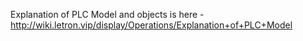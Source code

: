 Explanation of PLC Model and objects is here - http://wiki.letron.vip/display/Operations/Explanation+of+PLC+Model
